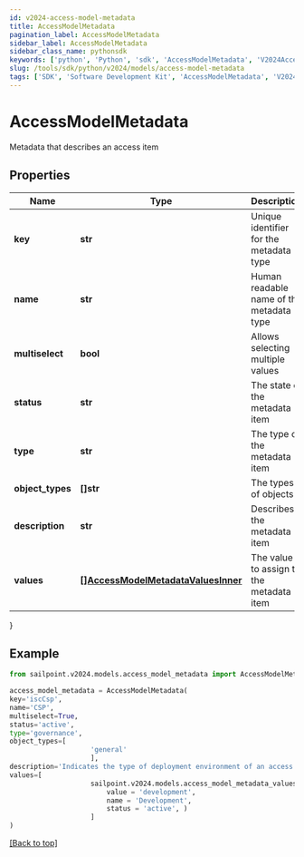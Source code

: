 ```yaml
---
id: v2024-access-model-metadata
title: AccessModelMetadata
pagination_label: AccessModelMetadata
sidebar_label: AccessModelMetadata
sidebar_class_name: pythonsdk
keywords: ['python', 'Python', 'sdk', 'AccessModelMetadata', 'V2024AccessModelMetadata'] 
slug: /tools/sdk/python/v2024/models/access-model-metadata
tags: ['SDK', 'Software Development Kit', 'AccessModelMetadata', 'V2024AccessModelMetadata']
---
```


# AccessModelMetadata

Metadata that describes an access item

## Properties

Name | Type | Description | Notes
------------ | ------------- | ------------- | -------------
**key** | **str** | Unique identifier for the metadata type | [optional] 
**name** | **str** | Human readable name of the metadata type | [optional] 
**multiselect** | **bool** | Allows selecting multiple values | [optional] [default to False]
**status** | **str** | The state of the metadata item | [optional] 
**type** | **str** | The type of the metadata item | [optional] 
**object_types** | **[]str** | The types of objects | [optional] 
**description** | **str** | Describes the metadata item | [optional] 
**values** | [**[]AccessModelMetadataValuesInner**](access-model-metadata-values-inner) | The value to assign to the metadata item | [optional] 
}

## Example

```python
from sailpoint.v2024.models.access_model_metadata import AccessModelMetadata

access_model_metadata = AccessModelMetadata(
key='iscCsp',
name='CSP',
multiselect=True,
status='active',
type='governance',
object_types=[
                    'general'
                    ],
description='Indicates the type of deployment environment of an access item.',
values=[
                    sailpoint.v2024.models.access_model_metadata_values_inner.AccessModelMetadata_values_inner(
                        value = 'development', 
                        name = 'Development', 
                        status = 'active', )
                    ]
)

```
[[Back to top]](#) 

